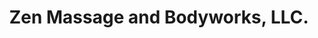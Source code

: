 ---
title: "Zen Massage and Bodyworks, LLC."
url: /charlestown/zen-massage-and-bodyworks-llc/
shop: massage
---